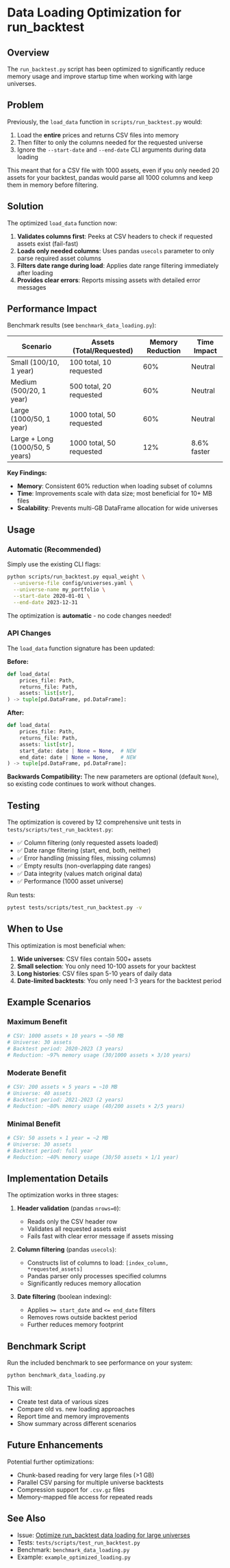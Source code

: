 # Data Loading Optimization for run_backtest

## Overview

The `run_backtest.py` script has been optimized to significantly reduce memory usage and improve startup time when working with large universes.

## Problem

Previously, the `load_data` function in `scripts/run_backtest.py` would:
1. Load the **entire** prices and returns CSV files into memory
2. Then filter to only the columns needed for the requested universe
3. Ignore the `--start-date` and `--end-date` CLI arguments during data loading

This meant that for a CSV file with 1000 assets, even if you only needed 20 assets for your backtest, pandas would parse all 1000 columns and keep them in memory before filtering.

## Solution

The optimized `load_data` function now:
1. **Validates columns first**: Peeks at CSV headers to check if requested assets exist (fail-fast)
2. **Loads only needed columns**: Uses pandas `usecols` parameter to only parse required asset columns
3. **Filters date range during load**: Applies date range filtering immediately after loading
4. **Provides clear errors**: Reports missing assets with detailed error messages

## Performance Impact

Benchmark results (see `benchmark_data_loading.py`):

| Scenario | Assets (Total/Requested) | Memory Reduction | Time Impact |
|----------|-------------------------|------------------|-------------|
| Small (100/10, 1 year) | 100 total, 10 requested | 60% | Neutral |
| Medium (500/20, 1 year) | 500 total, 20 requested | 60% | Neutral |
| Large (1000/50, 1 year) | 1000 total, 50 requested | 60% | Neutral |
| Large + Long (1000/50, 5 years) | 1000 total, 50 requested | 12% | 8.6% faster |

**Key Findings:**
- **Memory**: Consistent 60% reduction when loading subset of columns
- **Time**: Improvements scale with data size; most beneficial for 10+ MB files
- **Scalability**: Prevents multi-GB DataFrame allocation for wide universes

## Usage

### Automatic (Recommended)

Simply use the existing CLI flags:

```bash
python scripts/run_backtest.py equal_weight \
  --universe-file config/universes.yaml \
  --universe-name my_portfolio \
  --start-date 2020-01-01 \
  --end-date 2023-12-31
```

The optimization is **automatic** - no code changes needed!

### API Changes

The `load_data` function signature has been updated:

**Before:**
```python
def load_data(
    prices_file: Path,
    returns_file: Path,
    assets: list[str],
) -> tuple[pd.DataFrame, pd.DataFrame]:
```

**After:**
```python
def load_data(
    prices_file: Path,
    returns_file: Path,
    assets: list[str],
    start_date: date | None = None,  # NEW
    end_date: date | None = None,    # NEW
) -> tuple[pd.DataFrame, pd.DataFrame]:
```

**Backwards Compatibility:** The new parameters are optional (default `None`), so existing code continues to work without changes.

## Testing

The optimization is covered by 12 comprehensive unit tests in `tests/scripts/test_run_backtest.py`:

- ✅ Column filtering (only requested assets loaded)
- ✅ Date range filtering (start, end, both, neither)
- ✅ Error handling (missing files, missing columns)
- ✅ Empty results (non-overlapping date ranges)
- ✅ Data integrity (values match original data)
- ✅ Performance (1000 asset universe)

Run tests:
```bash
pytest tests/scripts/test_run_backtest.py -v
```

## When to Use

This optimization is most beneficial when:

1. **Wide universes**: CSV files contain 500+ assets
2. **Small selection**: You only need 10-100 assets for your backtest
3. **Long histories**: CSV files span 5-10 years of daily data
4. **Date-limited backtests**: You only need 1-3 years for the backtest period

## Example Scenarios

### Maximum Benefit
```bash
# CSV: 1000 assets × 10 years = ~50 MB
# Universe: 30 assets
# Backtest period: 2020-2023 (3 years)
# Reduction: ~97% memory usage (30/1000 assets × 3/10 years)
```

### Moderate Benefit
```bash
# CSV: 200 assets × 5 years = ~10 MB  
# Universe: 40 assets
# Backtest period: 2021-2023 (2 years)
# Reduction: ~80% memory usage (40/200 assets × 2/5 years)
```

### Minimal Benefit
```bash
# CSV: 50 assets × 1 year = ~2 MB
# Universe: 30 assets
# Backtest period: full year
# Reduction: ~40% memory usage (30/50 assets × 1/1 year)
```

## Implementation Details

The optimization works in three stages:

1. **Header validation** (pandas `nrows=0`):
   - Reads only the CSV header row
   - Validates all requested assets exist
   - Fails fast with clear error message if assets missing

2. **Column filtering** (pandas `usecols`):
   - Constructs list of columns to load: `[index_column, *requested_assets]`
   - Pandas parser only processes specified columns
   - Significantly reduces memory allocation

3. **Date filtering** (boolean indexing):
   - Applies `>= start_date` and `<= end_date` filters
   - Removes rows outside backtest period
   - Further reduces memory footprint

## Benchmark Script

Run the included benchmark to see performance on your system:

```bash
python benchmark_data_loading.py
```

This will:
- Create test data of various sizes
- Compare old vs. new loading approaches
- Report time and memory improvements
- Show summary across different scenarios

## Future Enhancements

Potential further optimizations:
- Chunk-based reading for very large files (>1 GB)
- Parallel CSV parsing for multiple universe backtests
- Compression support for `.csv.gz` files
- Memory-mapped file access for repeated reads

## See Also

- Issue: [Optimize run_backtest data loading for large universes](#)
- Tests: `tests/scripts/test_run_backtest.py`
- Benchmark: `benchmark_data_loading.py`
- Example: `example_optimized_loading.py`
